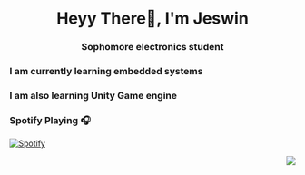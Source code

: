<h1 align="center">Heyy There👋, I'm Jeswin</h1>
<h3 align="center">Sophomore electronics student</h3>

###  I am currently learning embedded systems
###  I am also learning Unity Game engine

### Spotify Playing 🎧

[![Spotify](https://novatorem.bgstatic.vercel.app/api/spotify)](https://open.spotify.com/user/vjcxueznf15ynld5jycj9cylr)




<img align="right" src="http://estruyf-github.azurewebsites.net/api/VisitorHit?user=JezwinThomas&repo=Bgstatic&countColorcountColor&countColor=%237B1E7B"/>
